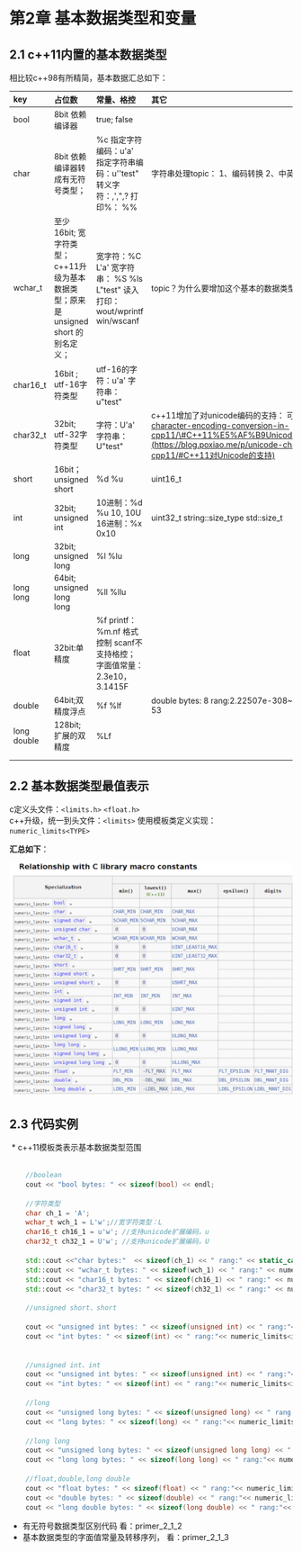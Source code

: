 # 第2章 基本数据类型和变量

## 2.1 c++11内置的基本数据类型

相比较c++98有所精简，基本数据汇总如下：

| key | 占位数 | 常量、格控 | 其它 |
| :--- | :--- | :--- | :--- |
| bool | 8bit  依赖编译器 | true; false |  |
| char | 8bit 依赖编译器转成有无符号类型； | %c                                            指定字符编码：u'a'                指定字符串编码：u''test"      转义字符：\,\',\",\?                打印%： %% | 字符串处理topic：                 1、编码转换                           2、中英文判定 |
| wchar\_t | 至少16bit; 宽字符类型；        c++11升级为基本数据类型；原来是unsigned short 的别名定义； | 宽字符：%C  L'a'                      宽字符串： %S %ls L"test"    读入打印：                             wout/wprintf                          win/wscanf | topic？为什么要增加这个基本的数据类型； |
| char16\_t | 16bit ;                                      utf-16字符类型 | utf-16的字符：u'a'                  字符串：u"test" |  |
| char32\_t | 32bit;                                       utf-32字符类型 | 字符：U'a'                                字符串： U"test" | c++11增加了对unicode编码的支持：                              可以参考：[https://blog.poxiao.me/p/unicode-character-encoding-conversion-in-cpp11/\#C++11%E5%AF%B9Unicode%E7%9A%84%E6%94%AF%E6%8C%81](https://blog.poxiao.me/p/unicode-character-encoding-conversion-in-cpp11/#C++11对Unicode的支持) |
| short | 16bit；                                  unsigned short | %d %u | uint16\_t |
| int | 32bit;                                     unsigned int | 10进制：%d %u  10, 10U       16进制：%x   0x10 | uint32\_t                                  string::size\_type                   std::size\_t |
| long | 32bit;                                      unsigned long | %l                                           %lu |  |
| long long | 64bit;                                     unsigned long long | %ll                                            %llu |  |
| float | 32bit:单精度 | %f                                           printf：%m.nf 格式控制        scanf不支持格控；              字面值常量：                         2.3e10，3.1415F |  |
| double | 64bit;双精度浮点 | %f                                           %lf | double bytes: 8                      rang:2.22507e-308~1.79769e+308                                  epsilon: 2.22045e-16           digits: 53 |
| long double | 128bit; 扩展的双精度 | %Lf |  |
|  |  |  |  |
|  |  |  |  |

## 2.2 基本数据类型最值表示

c定义头文件：`<limits.h>` `<float.h>`  
c++升级，统一到头文件：`<limits>`   使用模板类定义实现：`numeric_limits<TYPE>`

**汇总如下**：

![](/assets/2_2_1_pic1.png)

## 2.3 代码实例


 * c++11模板类表示基本数据类型范围


```c++

    //boolean
    cout << "bool bytes: " << sizeof(bool) << endl;

    //字符类型
    char ch_1 = 'A';
    wchar_t wch_1 = L'w';//宽字符类型：L
    char16_t ch16_1 = u'w'; //支持unicode扩展编码，u
    char32_t ch32_1 = U'w'; //支持unicode扩展编码，U

    std::cout <<"char bytes:"  << sizeof(ch_1) << " rang:" << static_cast<int>(numeric_limits<char>::min()) << "~" << static_cast<int>(numeric_limits<char>::max()) << endl;
    std::cout << "wchar_t bytes: " << sizeof(wch_1) << " rang:" << numeric_limits<wchar_t>::min() << "~" << numeric_limits<wchar_t>::max() << endl;
    std::cout << "char16_t bytes: " << sizeof(ch16_1) << " rang:" << numeric_limits<char16_t>::min() << "~" << numeric_limits<char16_t>::max() << endl;
    std::cout << "char32_t bytes: " << sizeof(ch32_1) << " rang:" << numeric_limits<char32_t>::min() << "~" << numeric_limits<char32_t>::max() << endl;

    //unsigned short、short

    cout << "unsigned int bytes: " << sizeof(unsigned int) << " rang:"<< numeric_limits<unsigned int>::min() << "~" << numeric_limits<unsigned int>::max() << endl;
    cout << "int bytes: " << sizeof(int) << " rang:"<< numeric_limits<int>::min() << "~" << numeric_limits<int>::max() << endl;


    //unsigned int、int
    cout << "unsigned int bytes: " << sizeof(unsigned int) << " rang:"<< numeric_limits<unsigned int>::min() << "~" << numeric_limits<unsigned int>::max() << endl;
    cout << "int bytes: " << sizeof(int) << " rang:"<< numeric_limits<int>::min() << "~" << numeric_limits<int>::max() << endl;

    //long
    cout << "unsigned long bytes: " << sizeof(unsigned long) << " rang:"<< numeric_limits<unsigned long>::min() << "~" << numeric_limits<unsigned long>::max() << endl;
    cout << "long bytes: " << sizeof(long) << " rang:"<< numeric_limits<long>::min() << "~" << numeric_limits<long>::max() << endl;

    //long long
    cout << "unsigned long bytes: " << sizeof(unsigned long long) << " rang:"<< numeric_limits<unsigned long long>::min() << "~" << numeric_limits<unsigned long long>::max() << endl;
    cout << "long long bytes: " << sizeof(long long) << " rang:"<< numeric_limits<long long >::min() << "~" << numeric_limits<long long>::max() << endl;

    //float,double,long double
    cout << "float bytes: " << sizeof(float) << " rang:"<< numeric_limits<float>::min() << "~" << numeric_limits<float>::max() << " epsilon: " << numeric_limits<float>::epsilon()<< " digits: " <<numeric_limits<float>::digits << endl;
    cout << "double bytes: " << sizeof(double) << " rang:"<< numeric_limits<double>::min() << "~" << numeric_limits<double>::max() << " epsilon: " << numeric_limits<double>::epsilon()<< " digits: " <<numeric_limits<double>::digits << endl;
    cout << "long double bytes: " << sizeof(long double) << " rang:"<< numeric_limits<long double>::min() << "~" << numeric_limits<long double>::max() << " epsilon: " << numeric_limits<long double>::epsilon()<< " digits: " <<numeric_limits<long double>::digits << endl;

```

* 有无符号数据类型区别代码 看：primer_2_1_2
* 基本数据类型的字面值常量及转移序列， 看：primer_2_1_3
